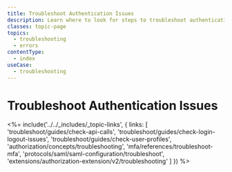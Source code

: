 ```yaml
---
title: Troubleshoot Authentication Issues
description: Learn where to look for steps to troubleshoot authentication and authorization issues such as API calls, login, logout, user profiles, MFA and SAML. 
classes: topic-page
topics:
  - troubleshooting
  - errors
contentType:
  - index
useCase:
  - troubleshooting
---
```


# Troubleshoot Authentication Issues

<%= include('../../_includes/_topic-links', { links: [
  'troubleshoot/guides/check-api-calls',
  'troubleshoot/guides/check-login-logout-issues',
  'troubleshoot/guides/check-user-profiles',
  'authorization/concepts/troubleshooting',
  'mfa/references/troubleshoot-mfa',
  'protocols/saml/saml-configuration/troubleshoot',
  'extensions/authorization-extension/v2/troubleshooting'
] }) %>
